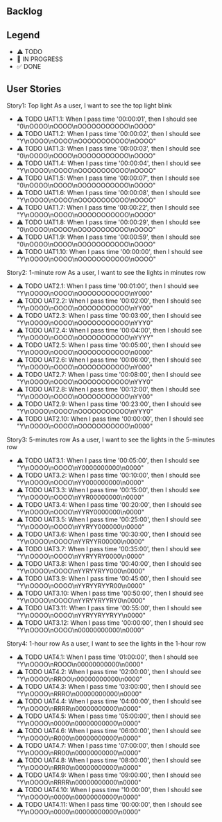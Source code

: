 ## Backlog

## Legend
- ⚠ TODO
- 🚧 IN PROGRESS
- ✅ DONE

## User Stories

Story1: Top light
As a user, I want to see the top light blink

- ⚠ TODO UAT1.1: When I pass time '00:00:01', then I should see "0\nOOOO\nOOOO\nOOOOOOOOOOO\nOOOO"
- ⚠ TODO UAT1.2: When I pass time '00:00:02', then I should see "Y\nOOOO\nOOOO\nOOOOOOOOOOO\nOOOO"
- ⚠ TODO UAT1.3: When I pass time '00:00:03', then I should see "0\nOOOO\nOOOO\nOOOOOOOOOOO\nOOOO"
- ⚠ TODO UAT1.4: When I pass time '00:00:04', then I should see "Y\nOOOO\nOOOO\nOOOOOOOOOOO\nOOOO"
- ⚠ TODO UAT1.5: When I pass time '00:00:07', then I should see "0\nOOOO\nOOOO\nOOOOOOOOOOO\nOOOO"
- ⚠ TODO UAT1.6: When I pass time '00:00:08', then I should see "Y\nOOOO\nOOOO\nOOOOOOOOOOO\nOOOO"
- ⚠ TODO UAT1.7: When I pass time '00:00:22', then I should see "Y\nOOOO\nOOOO\nOOOOOOOOOOO\nOOOO"
- ⚠ TODO UAT1.8: When I pass time '00:00:29', then I should see "0\nOOOO\nOOOO\nOOOOOOOOOOO\nOOOO"
- ⚠ TODO UAT1.9: When I pass time '00:00:59', then I should see "0\nOOOO\nOOOO\nOOOOOOOOOOO\nOOOO"
- ⚠ TODO UAT1.10: When I pass time '00:00:00', then I should see "Y\nOOOO\nOOOO\nOOOOOOOOOOO\nOOOO"


Story2: 1-minute row
As a user, I want to see the lights in minutes row

- ⚠ TODO UAT2.1: When I pass time '00:01:00', then I should see "Y\nOOOO\nOOOO\nOOOOOOOOOOO\nY000"
- ⚠ TODO UAT2.2: When I pass time '00:02:00', then I should see "Y\nOOOO\nOOOO\nOOOOOOOOOOO\nYY00"
- ⚠ TODO UAT2.3: When I pass time '00:03:00', then I should see "Y\nOOOO\nOOOO\nOOOOOOOOOOO\nYYY0"
- ⚠ TODO UAT2.4: When I pass time '00:04:00', then I should see "Y\nOOOO\nOOOO\nOOOOOOOOOOO\nYYYY"
- ⚠ TODO UAT2.5: When I pass time '00:05:00', then I should see "Y\nOOOO\nOOOO\nOOOOOOOOOOO\n0000"
- ⚠ TODO UAT2.6: When I pass time '00:06:00', then I should see "Y\nOOOO\nOOOO\nOOOOOOOOOOO\nY000"
- ⚠ TODO UAT2.7: When I pass time '00:08:00', then I should see "Y\nOOOO\nOOOO\nOOOOOOOOOOO\nYYY0"
- ⚠ TODO UAT2.8: When I pass time '00:12:00', then I should see "Y\nOOOO\nOOOO\nOOOOOOOOOOO\nYY00"
- ⚠ TODO UAT2.9: When I pass time '00:23:00', then I should see "Y\nOOOO\nOOOO\nOOOOOOOOOOO\nYYY0"
- ⚠ TODO UAT2.10: When I pass time '00:00:00', then I should see "Y\nOOOO\nOOOO\nOOOOOOOOOOO\n0000"

Story3: 5-minutes row
As a user, I want to see the lights in the 5-minutes row

- ⚠ TODO UAT3.1: When I pass time '00:05:00', then I should see "Y\nOOOO\nOOOO\nY0000000000\n0000"
- ⚠ TODO UAT3.2: When I pass time '00:10:00', then I should see "Y\nOOOO\nOOOO\nYY000000000\n0000"
- ⚠ TODO UAT3.3: When I pass time '00:15:00', then I should see "Y\nOOOO\nOOOO\nYYR00000000\n0000"
- ⚠ TODO UAT3.4: When I pass time '00:20:00', then I should see "Y\nOOOO\nOOOO\nYYRY0000000\n0000"
- ⚠ TODO UAT3.5: When I pass time '00:25:00', then I should see "Y\nOOOO\nOOOO\nYYRYY000000\n0000"
- ⚠ TODO UAT3.6: When I pass time '00:30:00', then I should see "Y\nOOOO\nOOOO\nYYRYYR00000\n0000"
- ⚠ TODO UAT3.7: When I pass time '00:35:00', then I should see "Y\nOOOO\nOOOO\nYYRYYRY0000\n0000"
- ⚠ TODO UAT3.8: When I pass time '00:40:00', then I should see "Y\nOOOO\nOOOO\nYYRYYRYY000\n0000"
- ⚠ TODO UAT3.9: When I pass time '00:45:00', then I should see "Y\nOOOO\nOOOO\nYYRYYRYYR00\n0000"
- ⚠ TODO UAT3.10: When I pass time '00:50:00', then I should see "Y\nOOOO\nOOOO\nYYRYYRYYRY0\n0000"
- ⚠ TODO UAT3.11: When I pass time '00:55:00', then I should see "Y\nOOOO\nOOOO\nYYRYYRYYRYY\n0000"
- ⚠ TODO UAT3.12: When I pass time '00:00:00', then I should see "Y\nOOOO\nOOOO\n00000000000\n0000"


Story4: 1-hour row
As a user, I want to see the lights in the 1-hour row

- ⚠ TODO UAT4.1: When I pass time '01:00:00', then I should see "Y\nOOOO\nROOO\n00000000000\n0000"
- ⚠ TODO UAT4.2: When I pass time '02:00:00', then I should see "Y\nOOOO\nRROO\n00000000000\n0000"
- ⚠ TODO UAT4.3: When I pass time '03:00:00', then I should see "Y\nOOOO\nRRRO\n00000000000\n0000"
- ⚠ TODO UAT4.4: When I pass time '04:00:00', then I should see "Y\nOOOO\nRRRR\n00000000000\n0000"
- ⚠ TODO UAT4.5: When I pass time '05:00:00', then I should see "Y\nOOOO\n0000\n00000000000\n0000"
- ⚠ TODO UAT4.6: When I pass time '06:00:00', then I should see "Y\nOOOO\nR000\n00000000000\n0000"
- ⚠ TODO UAT4.7: When I pass time '07:00:00', then I should see "Y\nOOOO\nRR00\n00000000000\n0000"
- ⚠ TODO UAT4.8: When I pass time '08:00:00', then I should see "Y\nOOOO\nRRR0\n00000000000\n0000"
- ⚠ TODO UAT4.9: When I pass time '09:00:00', then I should see "Y\nOOOO\nRRRR\n00000000000\n0000"
- ⚠ TODO UAT4.10: When I pass time '10:00:00', then I should see "Y\nOOOO\n0000\n00000000000\n0000"
- ⚠ TODO UAT4.11: When I pass time '00:00:00', then I should see "Y\nOOOO\n0000\n00000000000\n0000"